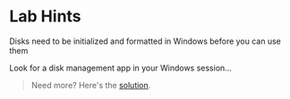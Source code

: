 # Lab Hints

Disks need to be initialized and formatted in Windows before you can use them

Look for a disk management app in your Windows session...

> Need more? Here's the [solution](solution.md).